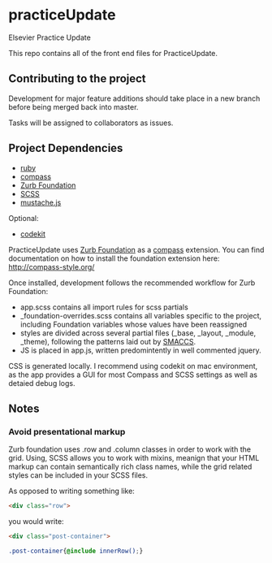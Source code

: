 practiceUpdate
==============

Elsevier Practice Update

This repo contains all of the front end files for PracticeUpdate.

## Contributing to the project

Development for major feature additions should take place in a new branch before being merged back into master.

Tasks will be assigned to collaborators as issues.

## Project Dependencies
- [ruby](http://www.ruby-lang.org/en/)
- [compass](http://compass-style.org/)
- [Zurb Foundation](http://foundation.zurb.com/)
- [SCSS](http://sass-lang.com/)
- [mustache.js](https://github.com/janl/mustache.js)

Optional:

- [codekit](http://incident57.com/codekit/)

PracticeUpdate uses [Zurb Foundation](http://foundation.zurb.com/) as a [compass](http://compass-style.org/) extension. You can find documentation on how to install the foundation extension here: http://compass-style.org/

Once installed, development follows the recommended workflow for Zurb Foundation:

- app.scss contains all import rules for scss partials
- _foundation-overrides.scss contains all variables specific to the project, including Foundation variables whose values have been reassigned
- styles are divided across several partial files (_base, _layout, _module, _theme), following the patterns laid out by [SMACCS](http://smacss.com/). 
- JS is placed in app.js, written predomintently in well commented jquery.

CSS is generated locally. I recommend using codekit on mac environment, as the app provides a GUI for most Compass and SCSS settings as well as detaied debug logs.

## Notes

### Avoid presentational markup

Zurb foundation uses .row and .column classes in order to work with the grid. Using, SCSS allows you to work with mixins, meanign that your HTML markup can contain semantically rich class names, while the grid related styles can be included in your SCSS files.

As opposed to writing something like:

```html
<div class="row">
```

you would write:

```html
<div class="post-container">
```

```scss
.post-container{@include innerRow();}
```



